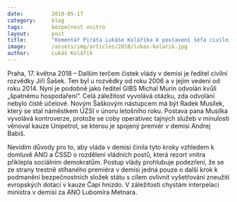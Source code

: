 ```yaml
---
date:         2018-05-17
category:     blog
tags:         bezpečnost vnitro
layout:       post
title:        "Komentář Piráta Lukáše Koláříka k postavení šéfa civilní rozvědky Jiřího Šaška mimo službu"
image:        /assets/img/articles/2018/lukas-kolarik.jpg
author:       Lukáš Kolářík
---
```


  
Praha, 17. května 2018 – Dalším terčem čistek vlády v demisi je ředitel civilní rozvědky Jiří Šašek. Ten byl u rozvědky od roku 2006 a v jejím vedení od roku 2014. Nyní je podobně jako ředitel GIBS Michal Murín odvolán kvůli „špatnému hospodaření“. Celá záležitost vyvolává otázku, zda odvolání nebylo čistě účelové. Novým Šaškovým nástupcem má být Radek Musílek, který se stal náměstkem ÚZSI v únoru letošního roku. Postava pana Musílka vyvolává kontroverze, protože se coby operativec tajných služeb v minulosti věnoval kauze Unipetrol, se kterou je spojený premiér v demisi Andrej Babiš.
 
Nevidím důvody pro to, aby vláda v demisi činila tyto kroky vzhledem k domluvě ANO a ČSSD o rozdělení vládních postů, která rezort vnitra přiklepla sociálním demokratům. Postup vlády prohlubuje podezření, že se ze strany trestně stíhaného premiéra v demisi jedná pouze o další krok k podmanění bezpečnostních složek státu s cílem ovlivnit vyšetřování zneužití evropských dotací v kauze Čapí hnízdo. V záležitosti chystám interpelaci ministra v demisi za ANO Lubomíra Metnara.
 
